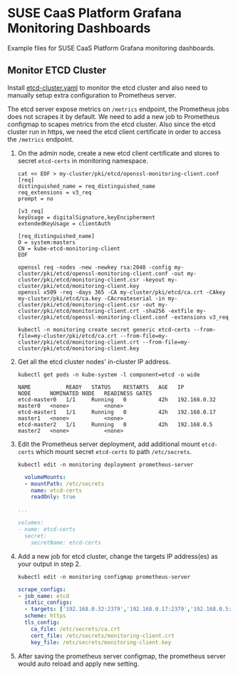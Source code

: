# SUSE CaaS Platform Grafana Monitoring Dashboards
Example files for SUSE CaaS Platform Grafana monitoring dashboards.


## Monitor ETCD Cluster

Install [etcd-cluster.yaml](grafana-dashboards-caasp-etcd-cluster.yaml) to monitor the etcd cluster and also need to manually setup extra configuration to Prometheus server.

The etcd server expose metrics on `/metrics` endpoint, the Prometheus jobs does not scrapes it by default. We need to add a new job to Prometheus configmap to scapes metrics from the etcd cluster. Also since the etcd cluster run in https, we need the etcd client certificate in order to access the `/metrics` endpoint.

1. On the admin node, create a new etcd client certificate and stores to secret `etcd-certs` in monitoring namespace.
    ```
    cat << EOF > my-cluster/pki/etcd/openssl-monitoring-client.conf
    [req]
    distinguished_name = req_distinguished_name
    req_extensions = v3_req
    prompt = no

    [v3_req]
    keyUsage = digitalSignature,keyEncipherment
    extendedKeyUsage = clientAuth

    [req_distinguished_name]
    O = system:masters
    CN = kube-etcd-monitoring-client
    EOF

    openssl req -nodes -new -newkey rsa:2048 -config my-cluster/pki/etcd/openssl-monitoring-client.conf -out my-cluster/pki/etcd/monitoring-client.csr -keyout my-cluster/pki/etcd/monitoring-client.key
    openssl x509 -req -days 365 -CA my-cluster/pki/etcd/ca.crt -CAkey my-cluster/pki/etcd/ca.key -CAcreateserial -in my-cluster/pki/etcd/monitoring-client.csr -out my-cluster/pki/etcd/monitoring-client.crt -sha256 -extfile my-cluster/pki/etcd/openssl-monitoring-client.conf -extensions v3_req

    kubectl -n monitoring create secret generic etcd-certs --from-file=my-cluster/pki/etcd/ca.crt --from-file=my-cluster/pki/etcd/monitoring-client.crt --from-file=my-cluster/pki/etcd/monitoring-client.key
    ```

2. Get all the etcd cluster nodes' in-cluster IP address.
    ```
    kubectl get pods -n kube-system -l component=etcd -o wide

    NAME           READY   STATUS    RESTARTS   AGE   IP             NODE      NOMINATED NODE   READINESS GATES
    etcd-master0   1/1     Running   0          42h   192.168.0.32   master0   <none>           <none>
    etcd-master1   1/1     Running   0          42h   192.168.0.17   master1   <none>           <none>
    etcd-master2   1/1     Running   0          42h   192.168.0.5    master2   <none>           <none>
    ```

3. Edit the Prometheus server deployment, add additional mount `etcd-certs` which mount secret `etcd-certs` to path `/etc/secrets`.
    ```
    kubectl edit -n monitoring deployment prometheus-server
    ```

    ```yaml
      volumeMounts:
      - mountPath: /etc/secrets
        name: etcd-certs
        readOnly: true

    ...

    volumes:
    - name: etcd-certs
      secret:
        secretName: etcd-certs
    ```

4. Add a new job for etcd cluster, change the targets IP address(es) as your output in step 2.
    ```
    kubectl edit -n monitoring configmap prometheus-server
    ```

    ```yaml
    scrape_configs:
    - job_name: etcd
      static_configs:
      - targets: ['192.168.0.32:2379','192.168.0.17:2379','192.168.0.5:2379']
      scheme: https
      tls_config:
        ca_file: /etc/secrets/ca.crt
        cert_file: /etc/secrets/monitoring-client.crt
        key_file: /etc/secrets/monitoring-client.key
    ```

5. After saving the prometheus server configmap, the prometheus server would auto reload and apply new setting.
